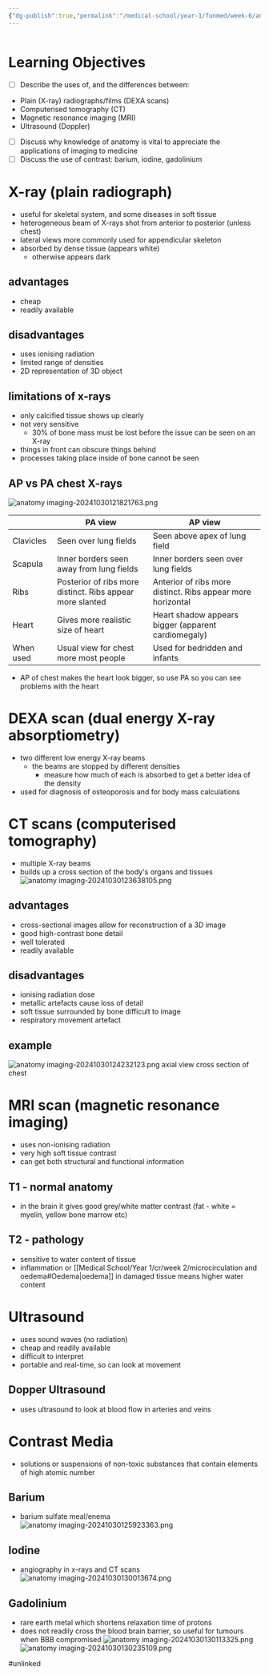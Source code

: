 ```yaml
---
{"dg-publish":true,"permalink":"/medical-school/year-1/funmed/week-6/anatomy-imaging/","tags":["funmed"]}
---
```


```table-of-contents
```
# Learning Objectives
- [ ] Describe the uses of, and the differences between:
- Plain (X-ray) radiographs/films (DEXA scans)
- Computerised tomography (CT)
- Magnetic resonance imaging (MRI)
- Ultrasound (Doppler)
- [ ] Discuss why knowledge of anatomy is vital to appreciate the applications of imaging to medicine
- [ ] Discuss the use of contrast: barium, iodine, gadolinium

# X-ray (plain radiograph)
- useful for skeletal system, and some diseases in soft tissue
- heterogeneous beam of X-rays shot from anterior to posterior (unless chest)
- lateral views more commonly used for appendicular skeleton
- absorbed by dense tissue (appears white)
	- otherwise appears dark

## advantages
- cheap
- readily available
## disadvantages
- uses ionising radiation
- limited range of densities
- 2D representation of 3D object
## limitations of x-rays
- only calcified tissue shows up clearly
- not very sensitive
	- 30% of bone mass must be lost before the issue can be seen on an X-ray
- things in front can obscure things behind
- processes taking place inside of bone cannot be seen

## AP vs PA chest X-rays
![anatomy imaging-20241030121821763.png](/img/user/Medical%20School/Year%201/funmed/week%206/attachments/anatomy%20imaging-20241030121821763.png)

|           | PA view                                                   | AP view                                                     |
| --------- | --------------------------------------------------------- | ----------------------------------------------------------- |
| Clavicles | Seen over lung fields                                     | Seen above apex of lung field                               |
| Scapula   | Inner borders seen away from lung fields                  | Inner borders seen over lung fields                         |
| Ribs      | Posterior of ribs more distinct. Ribs appear more slanted | Anterior of ribs more distinct. Ribs appear more horizontal |
| Heart     | Gives more realistic size of heart                        | Heart shadow appears bigger (apparent cardiomegaly)         |
| When used | Usual view for chest more most people                     | Used for bedridden and infants                              |
- AP of chest makes the heart look bigger, so use PA so you can see problems with the heart

# DEXA scan (dual energy X-ray absorptiometry)
- two different low energy X-ray beams
	- the beams are stopped by different densities
		- measure how much of each is absorbed to get a better idea of the density
- used for diagnosis of osteoporosis and for body mass calculations

# CT scans (computerised tomography)
- multiple X-ray beams
- builds up a cross section of the body's organs and tissues
![anatomy imaging-20241030123638105.png](/img/user/Medical%20School/Year%201/funmed/week%206/attachments/anatomy%20imaging-20241030123638105.png)

## advantages
- cross-sectional images allow for reconstruction of a 3D image
- good high-contrast bone detail
- well tolerated
- readily available
## disadvantages
- ionising radiation dose
- metallic artefacts cause loss of detail
- soft tissue surrounded by bone difficult to image
- respiratory movement artefact

## example
![anatomy imaging-20241030124232123.png](/img/user/Medical%20School/Year%201/funmed/week%206/attachments/anatomy%20imaging-20241030124232123.png)
axial view cross section of chest

# MRI scan (magnetic resonance imaging)
- uses non-ionising radiation
- very high soft tissue contrast
- can get both structural and functional information

## T1 - normal anatomy
- in the brain it gives good grey/white matter contrast (fat - white = myelin, yellow bone marrow etc)
## T2 - pathology
- sensitive to water content of tissue
- inflammation or [[Medical School/Year 1/cr/week 2/microcirculation and oedema#Oedema\|oedema]] in damaged tissue means higher water content

# Ultrasound
- uses sound waves (no radiation)
- cheap and readily available
- difficult to interpret
- portable and real-time, so can look at movement
## Dopper Ultrasound
- uses ultrasound to look at blood flow in arteries and veins

# Contrast Media
- solutions or suspensions of non-toxic substances that contain elements of high atomic number

## Barium
- barium sulfate meal/enema
![anatomy imaging-20241030125923363.png](/img/user/Medical%20School/Year%201/funmed/week%206/attachments/anatomy%20imaging-20241030125923363.png)

## Iodine
- angiography in x-rays and CT scans
![anatomy imaging-20241030130013674.png](/img/user/Medical%20School/Year%201/funmed/week%206/attachments/anatomy%20imaging-20241030130013674.png)

## Gadolinium
- rare earth metal which shortens relaxation time of protons
- does not readily cross the blood brain barrier, so useful for tumours when BBB compromised
![anatomy imaging-20241030130113325.png](/img/user/Medical%20School/Year%201/funmed/week%206/attachments/anatomy%20imaging-20241030130113325.png)![anatomy imaging-20241030130235109.png](/img/user/Medical%20School/Year%201/funmed/week%206/attachments/anatomy%20imaging-20241030130235109.png)

#unlinked 